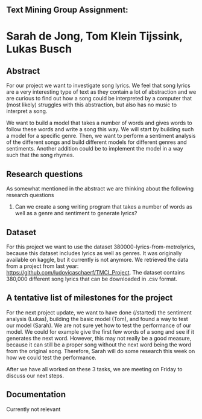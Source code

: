 ## Text Mining Group Assignment:
# Sarah de Jong, Tom Klein Tijssink, Lukas Busch

## Abstract
For our project we want to investigate song lyrics.
We feel that song lyrics are a very interesting type of text as they contain a lot of abstraction and we are curious to find out how a song could be interpreted by a computer that (most likely) struggles with this abstraction, but also has no music to interpret a song.

We want to build a model that takes a number of words and gives words to follow these words and write a song this way.  We will start by building such a model for a specific genre. Then, we want to perform a sentiment analysis of the different songs and build different models for different genres and sentiments. Another addition could be to implement the model in a way such that the song rhymes.

## Research questions
As somewhat mentioned in the abstract we are thinking about the following research questions
  1) Can we create a song writing program that takes a number of words as well as a genre and sentiment to generate lyrics?

## Dataset
For this project we want to use the dataset 380000-lyrics-from-metrolyrics, because this dataset includes lyrics as well as genres. It was originally available on kaggle, but it currently is not anymore. We retrieved the data from a project from last year: https://github.com/ludovicaschaerf/TMCI_Project.
The dataset contains 380,000 different song lyrics that can be downloaded in .csv format.

## A tentative list of milestones for the project
For the next project update, we want to have done (/started) the sentiment analysis (Lukas), building the basic model (Tom), and found a way to test our model (Sarah). We are not sure yet how to test the performance of our model. We could for example give the first few words of a song and see if it generates the next word. However, this may not really be a good measure, because it can still be a proper song without the next word being the word from the original song. Therefore, Sarah will do some research this week on how we could test the performance.

After we have all worked on these 3 tasks, we are meeting on Friday to discuss our next steps.

## Documentation
Currently not relevant
